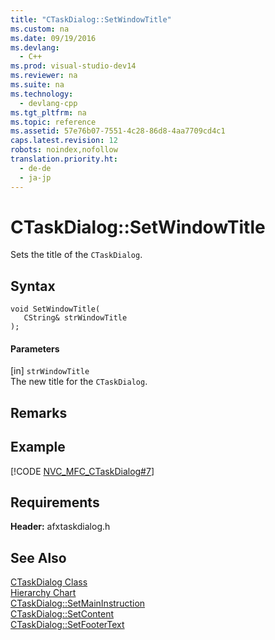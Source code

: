 ```yaml
---
title: "CTaskDialog::SetWindowTitle"
ms.custom: na
ms.date: 09/19/2016
ms.devlang: 
  - C++
ms.prod: visual-studio-dev14
ms.reviewer: na
ms.suite: na
ms.technology: 
  - devlang-cpp
ms.tgt_pltfrm: na
ms.topic: reference
ms.assetid: 57e76b07-7551-4c28-86d8-4aa7709cd4c1
caps.latest.revision: 12
robots: noindex,nofollow
translation.priority.ht: 
  - de-de
  - ja-jp
---
```

# CTaskDialog::SetWindowTitle
Sets the title of the `CTaskDialog`.  
  
## Syntax  
  
```  
void SetWindowTitle(  
   CString& strWindowTitle  
);  
```  
  
#### Parameters  
 [in] `strWindowTitle`  
 The new title for the `CTaskDialog`.  
  
## Remarks  
  
## Example  
 [!CODE [NVC_MFC_CTaskDialog#7](../CodeSnippet/VS_Snippets_Cpp/NVC_MFC_CTaskDialog#7)]  
  
## Requirements  
 **Header:** afxtaskdialog.h  
  
## See Also  
 [CTaskDialog Class](../vs140/CTaskDialog-Class.md)   
 [Hierarchy Chart](../vs140/Hierarchy-Chart.md)   
 [CTaskDialog::SetMainInstruction](../vs140/CTaskDialog--SetMainInstruction.md)   
 [CTaskDialog::SetContent](../vs140/CTaskDialog--SetContent.md)   
 [CTaskDialog::SetFooterText](../vs140/CTaskDialog--SetFooterText.md)